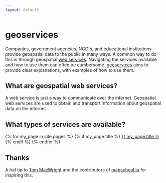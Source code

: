 ```yaml
---
layout: default
---
```


# geoservices

Companies, government agencies, NGO's, and educational institutions provide geospatial data to the public in many ways. A common way to do this is through geospatial [web services](https://en.wikipedia.org/wiki/Web_service). Navigating the services available and how to use them can often be cumbersome. [geoservices]({{site.baseurl}}) aims to provide clear explanations, with examples of how to use them.

## What are geospatial web services?

A web service is just a way to communicate over the internet. Geospatial web services are used to obtain and transport information about geospatial data on the internet.

## What types of services are available?

{% for my_page in site.pages %}
  {% if my_page.title %}
  <a class="page-link" href="{{ my_page.url | prepend: site.baseurl }}">{{ my_page.title }}</a>
  {% endif %}
{% endfor %}

## Thanks
A hat tip to [Tom MacWright](http://www.macwright.org/) and the contributors of [mapschool.io](http://mapschool.io/) for inspiring this.
